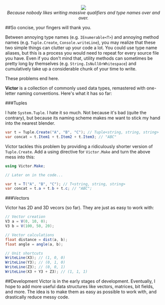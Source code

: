 <p align="center">
  <img src="http://i.imgur.com/c4kfrBo.png"></img>
  <br/>
  <i>Because nobody likes writing massive qualifiers and type names over and over.</i>
</p>


##So concise, your fingers will thank you.

Between annoying type names (e.g. `IEnumerable<T>`) and annoying method names (e.g. `Tuple.Create`, `Console.writeLine`), you may realize that these two simple things can clutter up your code a lot. You could use type name aliases, but this is a process you would need to repeat for every source file you have. Even if you don't mind that, utility methods can sometimes be pretty long by themselves (e.g. `String.IsNullOrWhitespace`) and cumulatively take up a considerable chunk of your time to write.

These problems end here.

**Victor** is a collection of commonly used data types, remastered with one-letter naming conventions. Here's what it has so far:

###Tuples

I hate `System.Tuple`. I hate it so much. Not because it's bad (quite the contrary), but because its naming scheme makes me want to stick my hand into the nearest blender.

```cs
var t = Tuple.Create("A", "B", "C"); // Tuple<string, string, string>
var concat = t.Item1 + t.Item2 + t.Item3; // "ABC"
```

Victor tackles this problem by providing a ridiculously shorter version of `Tuple.Create`. Add a using directive for `Victor.Make` and turn the above mess into this:

```cs
using Victor.Make;

// Later on in the code...

var t = T("A", "B", "C"); // T<string, string, string>
var concat = t.a + t.b + t.c; // "ABC";
```

###Vectors

Victor has 2D and 3D vecors (so far). They are just as easy to work with:
```cs
// Vector creation
V3 a = V(0, 10, 0);
V3 b = V(100, 50, 20);

// Vector calculations
float distance = dist(a, b);
float angle = angle(a, b);

// Unit shortcuts
WriteLine(X3); // (1, 0, 0)
WriteLine(Y3); // (0, 1, 0)
WriteLine(Z3); // (0, 0, 1)
WriteLine(X3 + Y3 + Z3); // (1, 1, 1)
```

##Development
Victor is in the early stages of development. Eventually, I hope to add more useful data structures like vectors, matrices, bit fields, and more. The idea is to make them as easy as possible to work with, and drastically reduce messy code.
